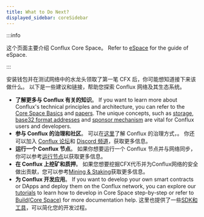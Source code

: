 ```yaml
---
title: What to Do Next?
displayed_sidebar: coreSidebar
---
```


:::info

这个页面主要介绍 Conflux Core Space。 Refer to [eSpace](../../../espace/Overview.md) for the guide of eSpace.

:::

安装钱包并在测试网络中的水龙头领取了第一笔 CFX 后，你可能想知道接下来该做什么。 以下是一些建议和链接，帮助您探索 Conflux 网络及其生态系统。

- **了解更多与 Conflux 有关的知识**。 If you want to learn more about Conflux's technical principles and architecture, you can refer to the [Core Space Basics](/docs/category/core-space-basics) and [papers](../../../general/conflux-basics/additional-resources/papers.md). The unique concepts, such as [storage](../../learn/core-space-basics/storage.md), [base32 format addresses](../../learn/core-space-basics/addresses.md) and [sponsor mechanism](../../learn/core-space-basics/internal-contracts/sponsor-whitelist-control.md) are vital for Conflux users and developers.
- **参与 Conflux 的治理和社区**。 可以在[这里](../../../general/conflux-basics/conflux-governance/governance-overview.md)了解 Conflux 的治理方式，。 你还可以加入 [Conflux 论坛](https://forum.conflux.fun/)和 [Discord 频道](https://discord.com/invite/aCZkf2C)，获取更多信息。
- **运行一个 Conflux 节点**。 如果你想要运行一个 Conflux 节点并与网络同步，你可以参考[运行节点](/docs/category/run-a-node)以获取更多信息。
- **在 Conflux 上挖矿和质押**。 如果您想要挖掘CFX代币并为Conflux网络的安全做出贡献，您可以参考[Mining & Staking](/docs/category/mining--staking)获取更多信息。
- **为 Conflux 开发应用**。 If you want to develop your own smart contracts or DApps and deploy them on the Conflux network, you can explore our [tutorials](/docs/category/tutorial) to learn how to develop in Core Space step-by-step or refer to [Build(Core Space)](/docs/category/build) for more documentation help. 这里也提供了一些[SDK和工具](/docs/category/sdks-and-tools)，可以简化您的开发过程。
